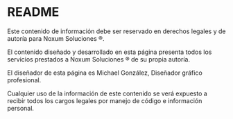 # README

Este contenido de información debe ser reservado en derechos legales y de autoría para Noxum Soluciones ®.

El contenido diseñado y desarrollado en esta página presenta todos los servicios prestados a Noxum Soluciones ® de su propia autoría.

El diseñador de esta página es Michael González, Diseñador gráfico profesional.

Cualquier uso de la información de este contenido se verá expuesto a recibir todos los cargos legales por manejo de código e información personal.
